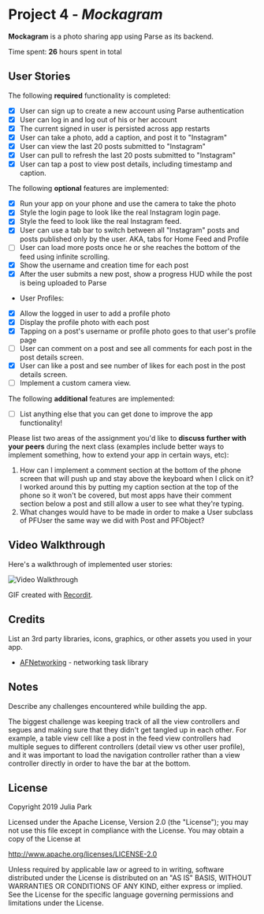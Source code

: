 # Project 4 - *Mockagram*

**Mockagram** is a photo sharing app using Parse as its backend.

Time spent: **26** hours spent in total

## User Stories

The following **required** functionality is completed:

- [x] User can sign up to create a new account using Parse authentication
- [x] User can log in and log out of his or her account
- [x] The current signed in user is persisted across app restarts
- [x] User can take a photo, add a caption, and post it to "Instagram"
- [x] User can view the last 20 posts submitted to "Instagram"
- [x] User can pull to refresh the last 20 posts submitted to "Instagram"
- [x] User can tap a post to view post details, including timestamp and caption.

The following **optional** features are implemented:

- [x] Run your app on your phone and use the camera to take the photo
- [x] Style the login page to look like the real Instagram login page.
- [x] Style the feed to look like the real Instagram feed.
- [x] User can use a tab bar to switch between all "Instagram" posts and posts published only by the user. AKA, tabs for Home Feed and Profile
- [ ] User can load more posts once he or she reaches the bottom of the feed using infinite scrolling.
- [x] Show the username and creation time for each post
- [x] After the user submits a new post, show a progress HUD while the post is being uploaded to Parse
- User Profiles:
- [x] Allow the logged in user to add a profile photo
- [x] Display the profile photo with each post
- [x] Tapping on a post's username or profile photo goes to that user's profile page
- [ ] User can comment on a post and see all comments for each post in the post details screen.
- [x] User can like a post and see number of likes for each post in the post details screen.
- [ ] Implement a custom camera view.

The following **additional** features are implemented:

- [ ] List anything else that you can get done to improve the app functionality!

Please list two areas of the assignment you'd like to **discuss further with your peers** during the next class (examples include better ways to implement something, how to extend your app in certain ways, etc):

1. How can I implement a comment section at the bottom of the phone screen that will push up and stay above the keyboard when I click on it? I worked around this by putting my caption section at the top of the phone so it won't be covered, but most apps have their comment section below a post and still allow a user to see what they're typing.
2. What changes would have to be made in order to make a User subclass of PFUser the same way we did with Post and PFObject? 

## Video Walkthrough

Here's a walkthrough of implemented user stories:

<img src='http://g.recordit.co/XwkUgMIcGf.gif' title='Video Walkthrough' width='' alt='Video Walkthrough' />

GIF created with [Recordit](http://recordit.co).

## Credits

List an 3rd party libraries, icons, graphics, or other assets you used in your app.

- [AFNetworking](https://github.com/AFNetworking/AFNetworking) - networking task library


## Notes

Describe any challenges encountered while building the app.

The biggest challenge was keeping track of all the view controllers and segues and making sure that they didn't get tangled up in each other. For example, a table view cell like a post in the feed view controllers had multiple segues to different controllers (detail view vs other user profile), and it was important to load the navigation controller rather than a view controller directly in order to have the bar at the bottom. 

## License

Copyright 2019 Julia Park

Licensed under the Apache License, Version 2.0 (the "License");
you may not use this file except in compliance with the License.
You may obtain a copy of the License at

http://www.apache.org/licenses/LICENSE-2.0

Unless required by applicable law or agreed to in writing, software
distributed under the License is distributed on an "AS IS" BASIS,
WITHOUT WARRANTIES OR CONDITIONS OF ANY KIND, either express or implied.
See the License for the specific language governing permissions and
limitations under the License.
